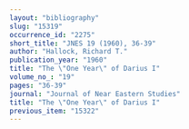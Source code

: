 ```yaml
---
layout: "bibliography"
slug: "15319"
occurrence_id: "2275"
short_title: "JNES 19 (1960), 36-39"
author: "Hallock, Richard T."
publication_year: "1960"
title: "The \"One Year\" of Darius I"
volume_no_: "19"
pages: "36-39"
journal: "Journal of Near Eastern Studies"
title: "The \"One Year\" of Darius I"
previous_item: "15322"
---
```


